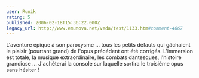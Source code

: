 ```yaml
---
user: Runik
rating: 5
published: 2006-02-18T15:36:22.000Z
legacy_url: http://www.emunova.net/veda/test/1133.htm#comment-4667
---
```

L'aventure épique à son paroxysme ... tous les petits défauts qui gâchaient le plaisir (pourtant grand) de l'opus précédent ont été corrigés. L'immersion est totale, la musique extraordinaire, les combats dantesques, l'histoire grandiose ...
J'achèterai la console sur laquelle sortira le troisième opus sans hésiter !